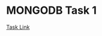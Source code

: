 # MONGODB Task 1
[Task Link](https://docs.google.com/document/d/1iL494DXaDgAWzXmqUs8nDplnsDESWzsO4nelISl8ytU/edit?usp=sharing)